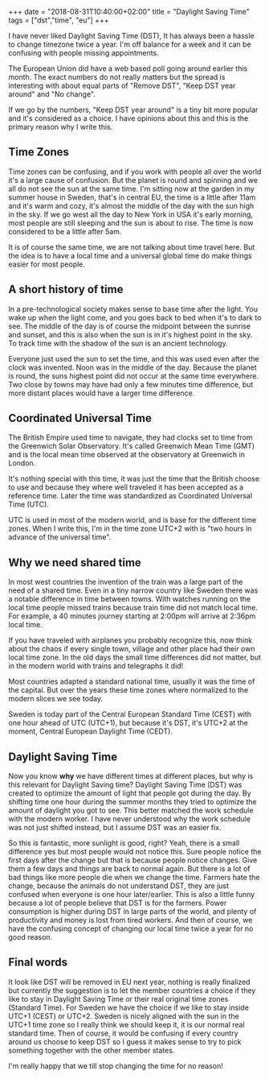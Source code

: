 +++
date = "2018-08-31T10:40:00+02:00"
title = "Daylight Saving Time"
tags = ["dst","time", "eu"]
+++

I have never liked Daylight Saving Time (DST), It has always been a hassle to change timezone twice a year. I'm off balance for a week and it can be confusing with people missing appointments.

The European Union did have a web based poll going around earlier this month. The exact numbers do not really matters but the spread is interesting with about equal parts of "Remove DST", "Keep DST year around" and "No change".

If we go by the numbers, "Keep DST year around" is a tiny bit more popular and it's considered as a choice. I have opinions about this and this is the primary reason why I write this.

## Time Zones

Time zones can be confusing, and if you work with people all over the world it's a large cause of confusion. But the planet is round and spinning and we all do not see the sun at the same time. I'm sitting now at the garden in my summer house in Sweden, that's in central EU, the time is a little after 11am and it's warm and cozy, it's almost the middle of the day with the sun high in the sky. If we go west all the day to New York in USA it's early morning, most people are still sleeping and the sun is about to rise. The time is now considered to be a little after 5am.

It is of course the same time, we are not talking about time travel here. But the idea is to have a local time and a universal global time do make things easier for most people.

## A short history of time

In a pre-technological society makes sense to base time after the light. You wake up when the light come, and you goes back to bed when it's to dark to see. The middle of the day is of course the midpoint between the sunrise and sunset, and this is also when the sun is in it's highest point in the sky. To track time with the shadow of the sun is an ancient technology.

Everyone just used the sun to set the time, and this was used even after the clock was invented. Noon was in the middle of the day. Because the planet is round, the suns highest point did not occur at the same time everywhere. Two close by towns may have had only a few minutes time difference, but more distant places would have a larger time difference.

## Coordinated Universal Time

The British Empire used time to navigate, they had clocks set to time from the Greenwich Solar Observatory. It's called Greenwich Mean Time (GMT) and is the local mean time observed at the observatory at Greenwich in London.

It's nothing special with this time, it was just the time that the British choose to use and because they where well traveled it has been accepted as a reference time. Later the time was standardized as Coordinated Universal Time (UTC).

UTC is used in most of the modern world, and is base for the different time zones. When I write this, I'm in the time zone UTC+2 with is "two hours in advance of the universal time".

## Why we need shared time

In most west countries the invention of the train was a large part of the need of a shared time. Even in a tiny narrow country like Sweden there was a notable difference in time between towns. With watches running on the local time people missed trains because train time did not match local time. For example, a 40 minutes journey starting at 2:00pm will arrive at 2:36pm local time.

If you have traveled with airplanes you probably recognize this, now think about the chaos if every single town, village and other place had their own local time zone. In the old days the small time differences did not matter, but in the modern world with trains and telegraphs it did!

Most countries adapted a standard national time, usually it was the time of the capital. But over the years these time zones where normalized to the modern slices we see today.

Sweden is today part of the Central European Standard Time (CEST) with one hour ahead of UTC (UTC+1), but because it's DST, it's UTC+2 at the moment, Central European Daylight Time (CEDT).

## Daylight Saving Time

Now you know **why** we have different times at different places, but why is this relevant for Daylight Saving time? Daylight Saving Time (DST) was created to optimize the amount of light that people got during the day. By shifting time one hour during the summer months they tried to optimize the amount of daylight you got to see. This better matched the work schedule with the modern worker. I have never understood why the work schedule was not just shifted instead, but I assume DST was an easier fix.

So this is fantastic, more sunlight is good, right? Yeah, there is a small difference yes but most people would not notice this. Sure people notice the first days after the change but that is because people notice changes. Give them a few days and things are back to normal again. But there is a lot of bad things like more people die when we change the time. Farmers hate the change, because the animals do not understand DST, they are just confused when everyone is one hour later/earlier. This is also a little funny because a lot of people believe that DST is for the farmers. Power consumption is higher during DST in large parts of the world, and plenty of productivity and money is lost from tired workers. And then of course, we have the confusing concept of changing our local time twice a year for no good reason.

## Final words

It look like DST will be removed in EU next year, nothing is really finalized but currently the suggestion is to let the member countries a choice if they like to stay in Daylight Saving Time or their real original time zones (Standard Time). For Sweden we have the choice if we like to stay inside UTC+1 (CEST) or UTC+2. Sweden is nicely aligned with the sun in the UTC+1 time zone so I really think we should keep it, it is our normal real standard time. Then of course, it would be confusing if every country around us choose to keep DST so I guess it makes sense to try to pick something together with the other member states.

I'm really happy that we till stop changing the time for no reason!